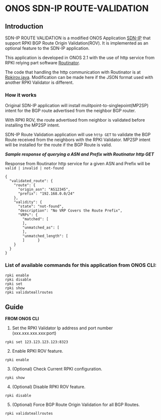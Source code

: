 # ONOS SDN-IP ROUTE-VALIDATION

## Introduction
SDN-IP ROUTE VALIDATION is a modified ONOS Application [SDN-IP](https://wiki.onosproject.org/display/ONOS/SDN-IP+Tutorial) that support RPKI BGP Route Origin Validation(ROV).
It is implemented as an optional feature to the SDN-IP application.

This application is developed in ONOS 2.1 with the use of http service from RPKI relying part software [Routinator](https://github.com/NLnetLabs/routinator).

The code that handling the http communication with Routinator is at [Rpkirov.java](https://github.com/skywood123/onos/blob/onos-2.1-sdniprpki/apps/sdnip/src/main/java/org/onosproject/sdnip/Rpkirov.java). Modification can be made here if the JSON format used with another RPKI Validator is different.
### How it works

Original SDN-IP application will install mulitpoint-to-singlepoint(MP2SP) intent for the BGP route advertised from the neighbor BGP router.

With RPKI ROV, the route advertised from neighbor is validated before installing the MP2SP intent.

SDN-IP Route Validation application will use ``` http GET ``` to validate the BGP Route received from the neighbors with the RPKI Validator.
MP2SP intent will be installed for the route if the BGP Route is valid.

***Sample response of querying a ASN and Prefix with Routinator http GET***

Response from Routinator http service for a given ASN and Prefix will be ```valid | invalid | not-found```

```
{
  "validated_route": {
    "route": {
      "origin_asn": "AS12345",
      "prefix": "192.168.0.0/24"
    },
    "validity": {
      "state": "not-found",
      "description": "No VRP Covers the Route Prefix",
      "VRPs": {
        "matched": [
        ],
        "unmatched_as": [
        ],
        "unmatched_length": [
        ]      }
    }
  }
}
```

### List of available commands for this application from ONOS CLI:
```
rpki enable
rpki disable
rpki set
rpki show
rpki validateallroutes
```

## Guide

**FROM ONOS CLI**

1. Set the RPKI Validator Ip address and port number (xxx.xxx.xxx.xxx:port)
```
rpki set 123.123.123.123:8323
```
2. Enable RPKI ROV feature.
```
rpki enable
```
3. (Optional) Check Current RPKI configuration.
```
rpki show
```
4. (Optional) Disable RPKI ROV feature.
```
rpki disable
```
5. (Optional) Force BGP Route Origin Validation for all BGP Routes.
```
rpki validateallroutes
```

